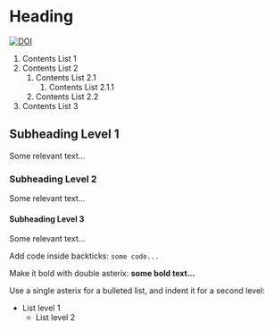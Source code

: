# Heading

[![DOI](https://zenodo.org/badge/467959916.svg)](https://zenodo.org/badge/latestdoi/467959916)

1. Contents List 1
1. Contents List 2
    1. Contents List 2.1
        1. Contents List 2.1.1
    1. Contents List 2.2
1. Contents List 3

## Subheading Level 1
Some relevant text...

### Subheading Level 2
Some relevant text...

#### Subheading Level 3
Some relevant text...

Add code inside backticks: `some code...`

Make it bold with double asterix: **some bold text...**

Use a single asterix for a bulleted list, and indent it for a second level:

* List level 1
  * List level 2
 
